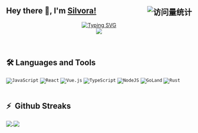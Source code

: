 <!--
**Silvora/Silvora** is a ✨ _special_ ✨ repository because its `README.md` (this file) appears on your GitHub profile.

Here are some ideas to get you started:

- 🔭 I’m currently working on ...
- 🌱 I’m currently learning ...
- 👯 I’m looking to collaborate on ...
- 🤔 I’m looking for help with ...
- 💬 Ask me about ...
- 📫 How to reach me: ...
- 😄 Pronouns: ...
- ⚡ Fun fact: ...
-->
## Hey there 👋, I'm [Silvora!](https://github.com/Silvora/)<img align="right" src="https://komarev.com/ghpvc/?username=Silvora&label=Views&color=0e75b6&style=flat" alt="访问量统计" />

<div align="center">
  <!-- dynamic typing effect 动态打字效果 -->
  <div align="center">
    <a  href="#">
      <img src="https://readme-typing-svg.demolab.com?font=Fira+Code&pause=1000&random=false&&width=435&lines=println(%22Hello%2C%20World%22)&center=true&size=27" alt="Typing SVG" />
    </a>
  </div>
  <!-- knock code pictures 敲代码的图片 -->
  <img src="https://cdn.jsdelivr.net/gh/sun0225SUN/sun0225SUN/assets/images/coding.gif" /><br>
</div>
<br />
<br />


## 🛠 Languages and Tools

<code>![JavaScript](https://img.shields.io/badge/javascript-%23323330.svg?style=for-the-badge&logo=javascript&logoColor=%23F7DF1E)</code>
<code>![React](https://img.shields.io/badge/react-%2320232a.svg?style=for-the-badge&logo=react&logoColor=%2361DAFB)</code>
<code>![Vue.js](https://img.shields.io/badge/vuejs-%2335495e.svg?style=for-the-badge&logo=vuedotjs&logoColor=%234FC08D)</code>
<code>![TypeScript](https://img.shields.io/badge/typescript-%23007ACC.svg?style=for-the-badge&logo=typescript&logoColor=white)</code>
<code>![NodeJS](https://img.shields.io/badge/node.js-6DA55F?style=for-the-badge&logo=node.js&logoColor=white)</code>
<code>![GoLand](https://img.shields.io/badge/GoLand-0f0f0f?&style=for-the-badge&logo=goland&logoColor=white)</code>
<code>![Rust](https://img.shields.io/badge/rust-%23000000.svg?style=for-the-badge&logo=rust&logoColor=white)</code>
<br />
<br />
## ⚡  Github Streaks

<!-- ![Anurag's GitHub stats](https://github-readme-stats.vercel.app/api?username=Silvora&show_icons=true&theme=one_dark_pro)

![Readme Card](https://github-readme-stats.vercel.app/api/pin/?username=Silvora&repo=show_owner)

![Top Langs](https://github-readme-stats.vercel.app/api/top-langs/?username=Silvora&layout=compact)-->


<a href="#">
  <img align="center" src="https://github-readme-stats.vercel.app/api?username=Silvora&show_icons=true&theme=one_dark_pro" />
</a>
<a href="#">
  <img align="center" src="https://github-readme-stats.vercel.app/api/top-langs/?username=Silvora&layout=compact" />
</a>
